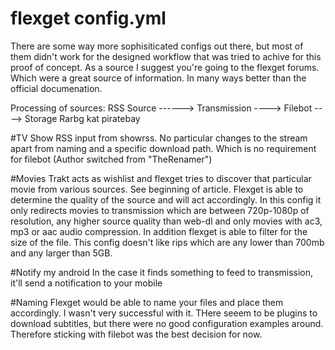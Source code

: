 # flexget config.yml
There are some way more sophisiticated configs out there, but most of them didn't work for the designed workflow that was tried to achive for this proof of concept.
As a source I suggest you're going to the flexget forums. Which were a great source of information. In many ways better than the official documenation.

Processing of sources:
RSS Source 
                    ------> Transmission ----> Filebot ----> Storage
Rarbg
kat
piratebay

#TV Show
RSS input from showrss. No particular changes to the stream apart from naming and a specific download path. Which is no requirement for filebot (Author switched from "TheRenamer")

#Movies
Trakt acts as wishlist and flexget tries to discover that particular movie from various sources. See beginning of article.
Flexget is able to determine the quality of the source and will act accordingly. In this config it only redirects movies to transmission
which are between 720p-1080p of resolution, any higher source quality than web-dl and only movies with ac3, mp3 or aac audio compression.
In addition flexget is able to filter for the size of the file. This config doesn't like rips which are any lower than 700mb and any larger than 5GB.

#Notify my android
In the case it finds something to feed to transmission, it'll send a notification to your mobile

#Naming
Flexget would be able to name your files and place them accordingly. I wasn't very successful with it.
THere seeem to be plugins to download subtitles, but there were no good configuration examples around. Therefore sticking with filebot was the best decision for now.

